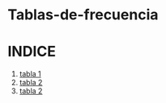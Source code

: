 # Tablas-de-frecuencia
# INDICE

1. [tabla 1](https://github.com/Miguel0ro/Tablas-de-frecuencia/blob/Erik_tabla_de_datos_cuantitativos_discretos/Erik_tabla_de_datos_cuantitativos_discretos.ipynb)
2. [tabla 2](https://github.com/Miguel0ro/Tablas-de-frecuencia/blob/Mguel_Tabla_de_datos_cuantitativos_continuos/Tabla_de_datos_cuantitativos_continuos.ipynb)
3. [tabla 2](https://github.com/Miguel0ro/Tablas-de-frecuencia/blob/adolfo_tabla_datos_cualitativos/tabla%20de%20datos%20cualitativos.ipynb)